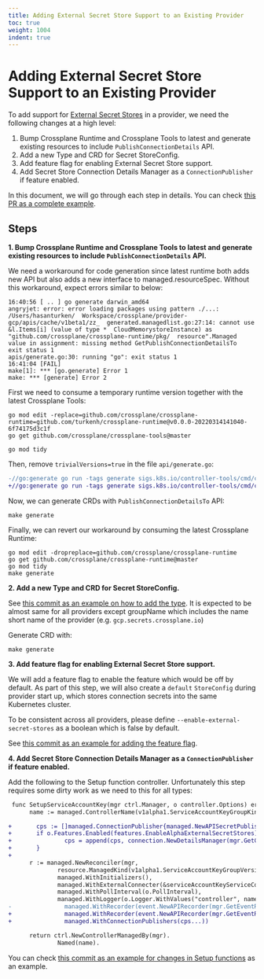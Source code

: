 ```yaml
---
title: Adding External Secret Store Support to an Existing Provider
toc: true
weight: 1004
indent: true
---
```


# Adding External Secret Store Support to an Existing Provider

To add support for [External Secret Stores] in a provider, we need the following
changes at a high level:

1. Bump Crossplane Runtime and Crossplane Tools to latest and generate existing
resources to include `PublishConnectionDetails` API.
2. Add a new Type and CRD for Secret StoreConfig.
3. Add feature flag for enabling External Secret Store support.
4. Add Secret Store Connection Details Manager as a `ConnectionPublisher` if
feature enabled.

In this document, we will go through each step in details. You can check 
[this PR as a complete example].

## Steps

**1. Bump Crossplane Runtime and Crossplane Tools to latest and generate
existing resources to include `PublishConnectionDetails` API.**

We need a workaround for code generation since latest runtime both adds new API
but also adds a new interface to managed.resourceSpec. Without this workaround,
expect errors similar to below:

  ```shell
  16:40:56 [ .. ] go generate darwin_amd64
  angryjet: error: error loading packages using pattern ./...: /Users/hasanturken/  Workspace/crossplane/provider-gcp/apis/cache/v1beta1/zz_  generated.managedlist.go:27:14: cannot use &l.Items[i] (value of type *  CloudMemorystoreInstance) as "github.com/crossplane/crossplane-runtime/pkg/  resource".Managed value in assignment: missing method GetPublishConnectionDetailsTo
  exit status 1
  apis/generate.go:30: running "go": exit status 1
  16:41:04 [FAIL]
  make[1]: *** [go.generate] Error 1
  make: *** [generate] Error 2
  ```

First we need to consume a temporary runtime version together with the latest
Crossplane Tools:

  ```shell
  go mod edit -replace=github.com/crossplane/crossplane-runtime=github.com/turkenh/crossplane-runtime@v0.0.0-20220314141040-6f74175d3c1f
  go get github.com/crossplane/crossplane-tools@master

  go mod tidy
  ```

Then, remove `trivialVersions=true` in the file `api/generate.go`:

  ```diff
-//go:generate go run -tags generate sigs.k8s.io/controller-tools/cmd/controller-gen object:headerFile=../hack/boilerplate.go.txt paths=./... crd:trivialVersions=true,crdVersions=v1 output:artifacts:config=../package/crds
+//go:generate go run -tags generate sigs.k8s.io/controller-tools/cmd/controller-gen object:headerFile=../hack/boilerplate.go.txt paths=./... crd:crdVersions=v1 output:artifacts:config=../package/crds
  ```

Now, we can generate CRDs with `PublishConnectionDetailsTo` API:

  ```shell
  make generate
  ```

Finally, we can revert our workaround by consuming the latest Crossplane
Runtime:

  ```shell
  go mod edit -dropreplace=github.com/crossplane/crossplane-runtime
  go get github.com/crossplane/crossplane-runtime@master
  go mod tidy
  make generate
  ```

**2. Add a new Type and CRD for Secret StoreConfig.**

See [this commit as an example on how to add the type]. It is expected to be
almost same for all providers except groupName which includes the name short
name of the provider (e.g. `gcp.secrets.crossplane.io`)

Generate CRD with:

  ```shell
  make generate
  ```

**3. Add feature flag for enabling External Secret Store support.**

We will add a feature flag to enable the feature which would be off by default.
As part of this step, we will also create a `default` `StoreConfig` during
provider start up, which stores connection secrets into the same Kubernetes
cluster.

To be consistent across all providers, please define
`--enable-external-secret-stores` as a boolean which is false by default.

See [this commit as an example for adding the feature flag].

**4. Add Secret Store Connection Details Manager as a `ConnectionPublisher` if
feature enabled.**

Add the following to the Setup function controller. Unfortunately this step
requires some dirty work as we need to this for all types:

  ```diff
   func SetupServiceAccountKey(mgr ctrl.Manager, o controller.Options) error {
        name := managed.ControllerName(v1alpha1.ServiceAccountKeyGroupKind)

+       cps := []managed.ConnectionPublisher{managed.NewAPISecretPublisher(mgr.GetClient(), mgr.GetScheme())}
+       if o.Features.Enabled(features.EnableAlphaExternalSecretStores) {
+               cps = append(cps, connection.NewDetailsManager(mgr.GetClient(), scv1alpha1.StoreConfigGroupVersionKind))
+       }
+
        r := managed.NewReconciler(mgr,
                resource.ManagedKind(v1alpha1.ServiceAccountKeyGroupVersionKind),
                managed.WithInitializers(),
                managed.WithExternalConnecter(&serviceAccountKeyServiceConnector{client: mgr.GetClient()}),
                managed.WithPollInterval(o.PollInterval),
                managed.WithLogger(o.Logger.WithValues("controller", name)),
-               managed.WithRecorder(event.NewAPIRecorder(mgr.GetEventRecorderFor(name))))
+               managed.WithRecorder(event.NewAPIRecorder(mgr.GetEventRecorderFor(name))),
+               managed.WithConnectionPublishers(cps...))

        return ctrl.NewControllerManagedBy(mgr).
                Named(name).
  ```

You can check [this commit as an example for changes in Setup functions] as an
example.

[External Secret Stores]: https://github.com/crossplane/crossplane/blob/master/design/design-doc-external-secret-stores.md
[this PR as a complete example]: https://github.com/crossplane/provider-gcp/pull/421
[this commit as an example on how to add the type]: https://github.com/crossplane/provider-gcp/pull/421/commits/65c630b008e174336ac6b9dfbb319f0909514039
[this commit as an example for adding the feature flag]: https://github.com/crossplane/provider-gcp/pull/421/commits/b5898c62dc6668d9918496de8aa9bc365c371f82
[this commit as an example for changes in Setup functions]: https://github.com/crossplane/provider-gcp/pull/421/commits/9700d0c4fdb7e1fba8805afa309c1b1c7aa167a6
